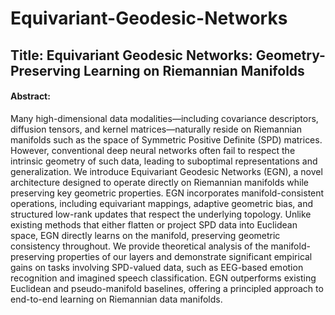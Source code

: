 # Equivariant-Geodesic-Networks
<h2> Title: Equivariant Geodesic Networks: Geometry-Preserving  Learning on Riemannian Manifolds</h2>
<h4>Abstract: </h4> Many high-dimensional data modalities—including covariance descriptors, diffusion tensors, and kernel matrices—naturally reside on Riemannian manifolds such as the space of Symmetric Positive Definite (SPD) matrices. However, conventional deep neural networks often fail to respect the intrinsic geometry of such data, leading to suboptimal representations and generalization. We introduce Equivariant Geodesic Networks (EGN), a novel architecture designed to operate directly on Riemannian manifolds while preserving key geometric properties. EGN incorporates manifold-consistent operations, including equivariant mappings, adaptive geometric bias, and structured low-rank updates that respect the underlying topology. Unlike existing methods that either flatten or project SPD data into Euclidean
 space, EGN directly learns on the manifold, preserving geometric consistency throughout. We provide theoretical analysis of the manifold-preserving properties of our layers and demonstrate significant empirical gains on tasks involving SPD-valued data, such as EEG-based emotion recognition and imagined speech classification. EGN outperforms existing Euclidean and pseudo-manifold baselines, offering a principled approach to end-to-end learning on Riemannian data manifolds.
